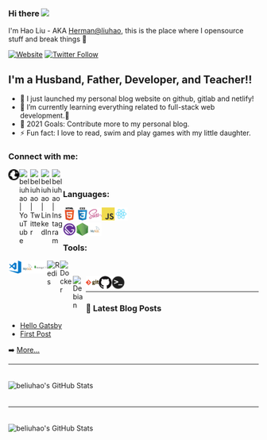 ### Hi there <a href="https://github.com/beliuhao"><img src="https://media.giphy.com/media/hvRJCLFzcasrR4ia7z/giphy.gif" width="25px"></a>

I'm Hao Liu - AKA [Herman@liuhao][website], this is the place where I opensource stuff and break things 🤣

[![Website](https://img.shields.io/website?label=liuhao.netlify.com&style=for-the-badge&url=https%3A%2F%2Fliuhao.netlify.com)](https://liuhao.netlify.com/)
[![Twitter Follow](https://img.shields.io/twitter/follow/beliuhao?color=1DA1F2&logo=twitter&style=for-the-badge)](https://twitter.com/intent/follow?original_referer=https%3A%2F%2Fgithub.com%2Fbeliuhao&screen_name=beliuhao)

## I'm a Husband, Father, Developer, and Teacher!!

- 🔭 I just launched my personal blog website on github, gitlab and netlify!
- 🌱 I’m currently learning everything related to full-stack web development.🤣
- 🥅 2021 Goals: Contribute more to my personal blog.
- ⚡ Fun fact: I love to read, swim and play games with my little daughter.

### Connect with me:

[<img align="left" alt="liuhao.netlify.com" width="22px" src="https://raw.githubusercontent.com/iconic/open-iconic/master/svg/globe.svg" />][website]
[<img align="left" alt="beliuhao | YouTube" width="22px" src="https://cdn.jsdelivr.net/npm/simple-icons@v3/icons/youtube.svg" />][youtube]
[<img align="left" alt="beliuhao | Twitter" width="22px" src="https://cdn.jsdelivr.net/npm/simple-icons@v3/icons/twitter.svg" />][twitter]
[<img align="left" alt="beliuhao | LinkedIn" width="22px" src="https://cdn.jsdelivr.net/npm/simple-icons@v3/icons/linkedin.svg" />][linkedin]
[<img align="left" alt="beliuhao | Instagram" width="22px" src="https://cdn.jsdelivr.net/npm/simple-icons@v3/icons/instagram.svg" />][instagram]

<br />

### Languages:

[<img align="left" alt="HTML5" width="26px" src="https://raw.githubusercontent.com/github/explore/80688e429a7d4ef2fca1e82350fe8e3517d3494d/topics/html/html.png" />][github]

[<img align="left" alt="CSS3" width="26px" src="https://raw.githubusercontent.com/github/explore/80688e429a7d4ef2fca1e82350fe8e3517d3494d/topics/css/css.png" />][github]

[<img align="left" alt="Sass" width="26px" src="https://raw.githubusercontent.com/github/explore/80688e429a7d4ef2fca1e82350fe8e3517d3494d/topics/sass/sass.png" />][github]

[<img align="left" alt="JavaScript" width="26px" src="https://raw.githubusercontent.com/github/explore/80688e429a7d4ef2fca1e82350fe8e3517d3494d/topics/javascript/javascript.png" />][github]

[<img align="left" alt="React" width="26px" src="https://raw.githubusercontent.com/github/explore/80688e429a7d4ef2fca1e82350fe8e3517d3494d/topics/react/react.png" />][github]

<br />

[<img align="left" alt="Gatsby" width="26px" src="https://raw.githubusercontent.com/github/explore/e94815998e4e0713912fed477a1f346ec04c3da2/topics/gatsby/gatsby.png" />][github]

[<img align="left" alt="Node.js" width="26px" src="https://raw.githubusercontent.com/github/explore/80688e429a7d4ef2fca1e82350fe8e3517d3494d/topics/nodejs/nodejs.png" />][github]

[<img align="left" alt="MySQL" width="26px" src="https://raw.githubusercontent.com/github/explore/80688e429a7d4ef2fca1e82350fe8e3517d3494d/topics/mysql/mysql.png" />][github]

<br />

### Tools:

[<img align="left" alt="Visual Studio Code" width="26px" src="https://raw.githubusercontent.com/github/explore/80688e429a7d4ef2fca1e82350fe8e3517d3494d/topics/visual-studio-code/visual-studio-code.png" />][github]

[<img align="left" alt="MySQL" width="26px" src="https://raw.githubusercontent.com/github/explore/80688e429a7d4ef2fca1e82350fe8e3517d3494d/topics/mysql/mysql.png" />][github]

[<img align="left" alt="MongoDB" width="26px" src="https://raw.githubusercontent.com/github/explore/80688e429a7d4ef2fca1e82350fe8e3517d3494d/topics/mongodb/mongodb.png" />][github]

[<img align="left" alt="Redis" width="26px" src="https://redis.io/images/redis-small.png" />][github]

[<img align="left" alt="Docker" width="26px" src="https://openvsxorg.blob.core.windows.net/resources/ms-azuretools/vscode-docker/1.11.0/docker_blue.png" />][github]

<br />

[<img align="left" alt="Debian" width="26px" src="https://www.debian.org/Pics/openlogo-50.png" />][github]

[<img align="left" alt="Git" width="26px" src="https://raw.githubusercontent.com/github/explore/80688e429a7d4ef2fca1e82350fe8e3517d3494d/topics/git/git.png" />][github]

[<img align="left" alt="GitHub" width="26px" src="https://raw.githubusercontent.com/github/explore/78df643247d429f6cc873026c0622819ad797942/topics/github/github.png" />][github]

[<img align="left" alt="Terminal" width="26px" src="https://raw.githubusercontent.com/github/explore/80688e429a7d4ef2fca1e82350fe8e3517d3494d/topics/terminal/terminal.png" />][github]

<br />

---

### 📕 Latest Blog Posts

<!-- BLOG-POST-LIST:START -->
- [Hello Gatsby](https://beliuhao.github.io/2021-03-26-hello-gatsby/)
- [First Post](https://beliuhao.github.io/2020-03-27-first-post/)
<!-- BLOG-POST-LIST:END -->

➡️ [More...](https://liuhao.netlify.com/)

---

<img  display='block' style="margin:20px 20px 20px 0;" alt="beliuhao's GitHub Stats" src="https://github-readme-stats.vercel.app/api?username=beliuhao&show_icons=true&hide_border=true&theme=tokyonight" />

---

<img display='block' style="margin:20px 20px 20px 0;" alt="beliuhao's GitHub Stats" src="https://github-readme-stats.vercel.app/api/top-langs/?username=beliuhao&layout=compact" />

[website]: https://liuhao.netlify.com/
[twitter]: https://twitter.com/beliuhao
[youtube]: https://youtube.com/beliuhao
[github]: https://github.com/beliuhao
[instagram]: https://instagram.com/beliuhao
[linkedin]: https://linkedin.com/in/beliuhao
